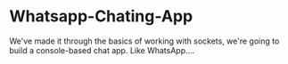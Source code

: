 # Whatsapp-Chating-App
We've made it through the basics of working with sockets, we're going to build a console-based chat app. Like WhatsApp.... 
